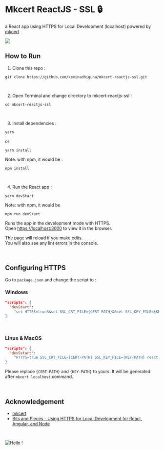# Mkcert ReactJS - SSL 🔒

a React app using HTTPS for Local Development (localhost) powered by [mkcert](https://github.com/FiloSottile/mkcert).

<img src="https://i.ibb.co/z2pc6FH/react-app-HTTPS.png" />

<br />

## How to Run

1) Clone this repo :
```
git clone https://github.com/kevinadhiguna/mkcert-reactjs-ssl.git
```

<br />

2) Open Terminal and change directory to mkcert-reactjs-ssl :
```
cd mkcert-reactjs-ssl
```

<br />

3) Install dependencies :
```
yarn
```

or

```
yarn install
```

Note: with npm, it would be :
```
npm install
```

<br />

4) Run the React app :
```
yarn devStart
```

Note: with npm, it would be
```
npm run devStart
```

Runs the app in the development mode with HTTPS.\
Open [https://localhost:3000](https://localhost:3000) to view it in the browser.

The page will reload if you make edits.\
You will also see any lint errors in the console.

<br />

## Configuring HTTPS

Go to `package.json` and change the script to :

### Windows
```json
"scripts": {
  "devStart":
    "set HTTPS=true&&set SSL_CRT_FILE={CERT-PATH}&&set SSL_KEY_FILE={KEY-PATH}&&react-scripts start"
}
```

<br />

### Linux & MacOS
```json
"scripts": {
  "devSstart":
    "HTTPS=true SSL_CRT_FILE={CERT-PATH} SSL_KEY_FILE={KEY-PATH} react-scripts start"
}
```

Please replace `{CERT-PATH}` and `{KEY-PATH}` to yours. It will be generated after `mkcert localhost` command.

<br />

## Acknowledgement
- [mkcert](https://github.com/FiloSottile/mkcert)
- [Bits and Pieces - Using HTTPS for Local Development for React, Angular, and Node](https://blog.bitsrc.io/using-https-for-local-development-for-react-angular-and-node-fdfaf69693cd)

<br />

![Hello !](https://api.visitorbadge.io/api/VisitorHit?user=kevinadhiguna&repo=mkcert-reactjs-ssl&label=thanks%20for%20dropping%20in%20!&labelColor=%23000000&countColor=%23FFFFFF)

